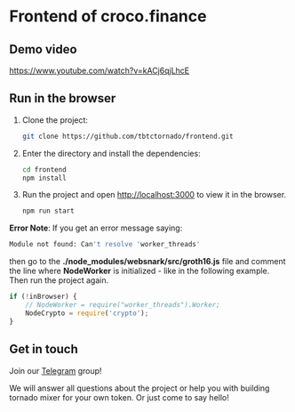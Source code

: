# Frontend of croco.finance

## Demo video

[comment]: <> (Live project on ropsten testnet: http://btctornado.cash)

https://www.youtube.com/watch?v=kACj6qjLhcE

## Run in the browser

1. Clone the project:

    ```bash
    git clone https://github.com/tbtctornado/frontend.git
    ```

2. Enter the directory and install the dependencies:
    ```bash
    cd frontend
    npm install
    ```
3. Run the project and open [http://localhost:3000](http://localhost:3000) to view it in the browser.
    ```bash
    npm run start
    ```

**Error Note**: If you get an error message saying:

```bash
Module not found: Can't resolve 'worker_threads'
```

then go to the **./node_modules/websnark/src/groth16.js** file and comment the line where **NodeWorker** is initialized - like in the following example. Then run the project again.

```javascript
if (!inBrowser) {
    // NodeWorker = require("worker_threads").Worker;
    NodeCrypto = require('crypto');
}
```

## Get in touch

Join our [Telegram](https://t.me/joinchat/SyRsTU1ruK8YRXAjypaJ8Q) group!

We will answer all questions about the project or help you with building tornado mixer for your own token. Or just come to say hello!
